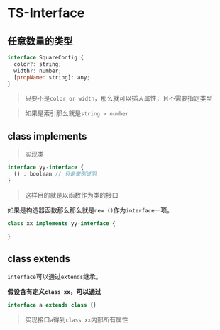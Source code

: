 # TS-Interface

## 任意数量的类型

```JavaScript
interface SquareConfig {
  color?: string;
  width?: number;
  [propName: string]: any;
}
```

> 只要不是`color or width`，那么就可以插入属性，且不需要指定类型

> 如果是索引那么就是`string > number`

## class implements
> 实现类

```JavaScript
interface yy-interface {
  () : boolean // 只是举例说明
}
```

> 这样目的就是以函数作为类的接口

如果是构造器函数那么那么就是`new ()`作为`interface`一项。

```JavaScript
class xx implements yy-interface {
  
}
```

## class extends

`interface`可以通过`extends`继承。

**假设含有定义`class xx`，可以通过**

```JavaScript
interface a extends class {}
```

> 实现接口`a`得到`class xx`内部所有属性

